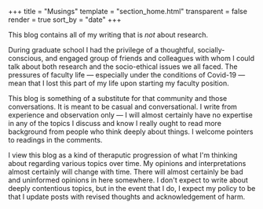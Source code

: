 +++
title = "Musings"
template = "section_home.html"
transparent = false
render = true
sort_by = "date"
+++

This blog contains all of my writing that is _not_ about research. 

During graduate school I had the privilege of a thoughtful, socially-conscious, 
and engaged group of friends and colleagues with whom I could talk about both 
research and the socio-ethical issues we all faced. The pressures of faculty
life &mdash; especially under the conditions of Covid-19 &mdash; mean that I 
lost this part of my life upon starting my faculty position. 

This blog is something of a substitute for that community and those conversations. 
It is meant to be casual and conversational. I write from experience and observation 
only &mdash; I will almost certainly have no expertise in any of the topics I discuss
and know I really ought to read more background from people who think deeply about things. 
I welcome pointers to readings in the comments. 

I view this blog as a kind of theraputic progression of what I'm thinking about regarding
various topics over time. My opinions and interpretations almost certainly will change
with time. There will almost certainly be bad and uninformed opinions in here 
somewhere. I don't expect to write about deeply contentious topics, but in the event 
that I do, I expect my policy to be that I update posts with revised thoughts and 
acknowledgement of harm.